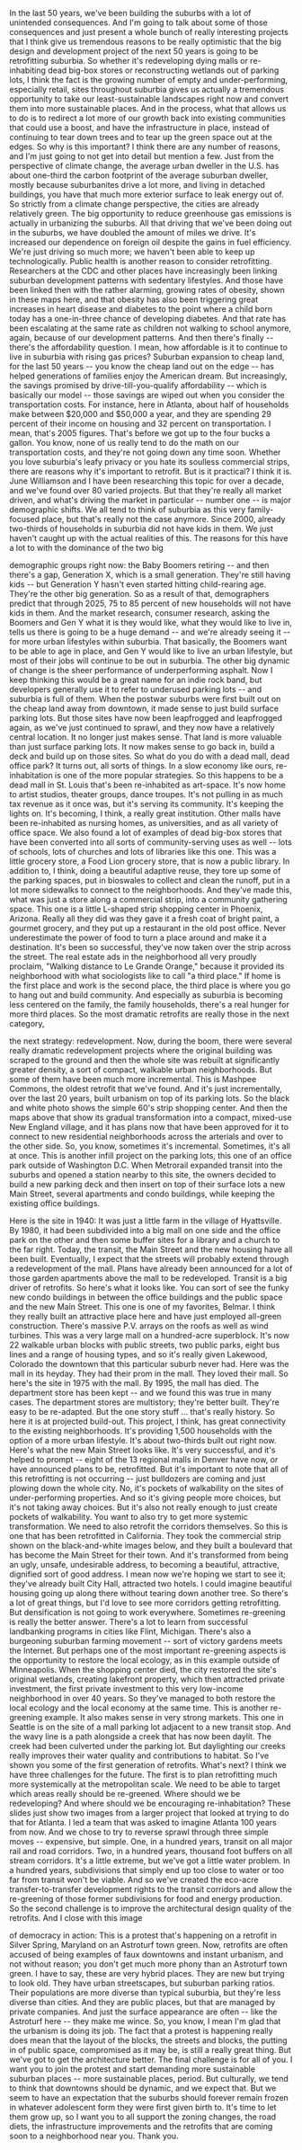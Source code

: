 
In the last 50 years,
we&#39;ve been building the suburbs
with a lot of unintended consequences.
And I&#39;m going to talk about some of those consequences
and just present a whole bunch of really interesting projects
that I think give us tremendous reasons
to be really optimistic
that the big design and development project of the next 50 years
is going to be retrofitting suburbia.
So whether it&#39;s redeveloping dying malls
or re-inhabiting dead big-box stores
or reconstructing wetlands
out of parking lots,
I think the fact is
the growing number
of empty and under-performing,
especially retail, sites
throughout suburbia
gives us actually a tremendous opportunity
to take our least-sustainable
landscapes right now
and convert them into
more sustainable places.
And in the process, what that allows us to do
is to redirect a lot more of our growth
back into existing communities
that could use a boost,
and have the infrastructure in place,
instead of continuing
to tear down trees
and to tear up the green space out at the edges.
So why is this important?
I think there are any number of reasons,
and I&#39;m just going to not get into detail but mention a few.
Just from the perspective of climate change,
the average urban dweller in the U.S.
has about one-third the carbon footprint
of the average suburban dweller,
mostly because suburbanites drive a lot more,
and living in detached buildings,
you have that much more exterior surface
to leak energy out of.
So strictly from
a climate change perspective,
the cities are already
relatively green.
The big opportunity
to reduce greenhouse gas emissions
is actually in urbanizing
the suburbs.
All that driving that we&#39;ve been doing out in the suburbs,
we have doubled the amount of miles we drive.
It&#39;s increased our dependence
on foreign oil
despite the gains in fuel efficiency.
We&#39;re just driving so much more;
we haven&#39;t been able to keep up technologically.
Public health is another reason
to consider retrofitting.
Researchers at the CDC and other places
have increasingly been linking
suburban development patterns
with sedentary lifestyles.
And those have been linked then
with the rather alarming,
growing rates of obesity,
shown in these maps here,
and that obesity has also been triggering
great increases in heart disease
and diabetes
to the point where a child born today
has a one-in-three chance
of developing diabetes.
And that rate has been escalating at the same rate
as children not walking
to school anymore,
again, because of our development patterns.
And then there&#39;s finally -- there&#39;s the affordability question.
I mean, how affordable is it
to continue to live in suburbia
with rising gas prices?
Suburban expansion to cheap land,
for the last 50 years --
you know the cheap land out on the edge --
has helped generations of families
enjoy the American dream.
But increasingly,
the savings promised
by drive-till-you-qualify affordability --
which is basically our model --
those savings are wiped out
when you consider the transportation costs.
For instance, here in Atlanta,
about half of households
make between $20,000 and $50,000 a year,
and they are spending 29 percent of their income
on housing
and 32 percent
on transportation.
I mean, that&#39;s 2005 figures.
That&#39;s before we got up to the four bucks a gallon.
You know, none of us
really tend to do the math on our transportation costs,
and they&#39;re not going down
any time soon.
Whether you love suburbia&#39;s leafy privacy
or you hate its soulless commercial strips,
there are reasons why it&#39;s important to retrofit.
But is it practical?
I think it is.
June Williamson and I have been researching this topic
for over a decade,
and we&#39;ve found over 80
varied projects.
But that they&#39;re really all market driven,
and what&#39;s driving the market in particular --
number one -- is major demographic shifts.
We all tend to think of suburbia
as this very family-focused place,
but that&#39;s really not the case anymore.
Since 2000,
already two-thirds of households in suburbia
did not have kids in them.
We just haven&#39;t caught up with the actual realities of this.
The reasons for this have a lot to with
the dominance of the two big

demographic groups right now:
the Baby Boomers retiring --
and then there&#39;s a gap,
Generation X, which is a small generation.
They&#39;re still having kids --
but Generation Y hasn&#39;t even started
hitting child-rearing age.
They&#39;re the other big generation.
So as a result of that,
demographers predict
that through 2025,
75 to 85 percent of new households
will not have kids in them.
And the market research, consumer research,
asking the Boomers and Gen Y
what it is they would like,
what they would like to live in,
tells us there is going to be a huge demand --
and we&#39;re already seeing it --
for more urban lifestyles
within suburbia.
That basically, the Boomers want to be able to age in place,
and Gen Y would like to live
an urban lifestyle,
but most of their jobs will continue to be out in suburbia.
The other big dynamic of change
is the sheer performance of
underperforming asphalt.
Now I keep thinking this would be a great name
for an indie rock band,
but developers generally use it
to refer to underused parking lots --
and suburbia is full of them.
When the postwar suburbs were first built
out on the cheap land
away from downtown,
it made sense to just build
surface parking lots.
But those sites have now been leapfrogged
and leapfrogged again,
as we&#39;ve just continued to sprawl,
and they now have
a relatively central location.
It no longer just makes sense.
That land is more valuable than just surface parking lots.
It now makes sense to go back in,
build a deck and build up
on those sites.
So what do you do
with a dead mall,
dead office park?
It turns out, all sorts of things.
In a slow economy like ours,
re-inhabitation is
one of the more popular strategies.
So this happens to be
a dead mall in St. Louis
that&#39;s been re-inhabited as art-space.
It&#39;s now home to artist studios,
theater groups, dance troupes.
It&#39;s not pulling in as much tax revenue
as it once was,
but it&#39;s serving its community.
It&#39;s keeping the lights on.
It&#39;s becoming, I think, a really great institution.
Other malls have been re-inhabited
as nursing homes,
as universities,
and as all variety of office space.
We also found a lot of examples
of dead big-box stores
that have been converted into
all sorts of community-serving uses as well --
lots of schools, lots of churches
and lots of libraries like this one.
This was a little grocery store, a Food Lion grocery store,
that is now a public library.
In addition to, I think, doing a beautiful adaptive reuse,
they tore up some of the parking spaces,
put in bioswales to collect and clean the runoff,
put in a lot more sidewalks
to connect to the neighborhoods.
And they&#39;ve made this,
what was just a store along a commercial strip,
into a community gathering space.
This one is a little L-shaped strip shopping center
in Phoenix, Arizona.
Really all they did was they gave it a fresh coat of bright paint,
a gourmet grocery,
and they put up a restaurant in the old post office.
Never underestimate the power of food
to turn a place around
and make it a destination.
It&#39;s been so successful, they&#39;ve now taken over the strip across the street.
The real estate ads in the neighborhood
all very proudly proclaim,
&quot;Walking distance to Le Grande Orange,&quot;
because it provided its neighborhood
with what sociologists like to call
&quot;a third place.&quot;
If home is the first place
and work is the second place,
the third place is where you go to hang out
and build community.
And especially as suburbia is becoming
less centered on the family,
the family households,
there&#39;s a real hunger
for more third places.
So the most dramatic retrofits
are really those in the next category,

the next strategy: redevelopment.
Now, during the boom, there were several
really dramatic redevelopment projects
where the original building
was scraped to the ground and then the whole site was rebuilt
at significantly greater density,
a sort of compact, walkable urban neighborhoods.
But some of them have been much more incremental.
This is Mashpee Commons,
the oldest retrofit that we&#39;ve found.
And it&#39;s just incrementally, over the last 20 years,
built urbanism
on top of its parking lots.
So the black and white photo shows
the simple 60&#39;s strip shopping center.
And then the maps above that
show its gradual transformation
into a compact,
mixed-use New England village,
and it has plans now that have been approved
for it to connect
to new residential neighborhoods
across the arterials
and over to the other side.
So, you know, sometimes it&#39;s incremental.
Sometimes, it&#39;s all at once.
This is another infill project on the parking lots,
this one of an office park outside of Washington D.C.
When Metrorail expanded transit into the suburbs
and opened a station nearby to this site,
the owners decided
to build a new parking deck
and then insert on top of their surface lots
a new Main Street, several apartments
and condo buildings,
while keeping the existing office buildings.

Here is the site in 1940:
It was just a little farm
in the village of Hyattsville.
By 1980, it had been subdivided
into a big mall on one side
and the office park on the other
and then some buffer sites for a library
and a church to the far right.
Today, the transit,
the Main Street and the new housing
have all been built.
Eventually, I expect that the streets
will probably extend through a redevelopment of the mall.
Plans have already been announced
for a lot of those garden apartments
above the mall to be redeveloped.
Transit is a big driver of retrofits.
So here&#39;s what it looks like.
You can sort of see the funky new condo buildings
in between the office buildings
and the public space and the new Main Street.
This one is one of my favorites, Belmar.
I think they really built an attractive place here
and have just employed all-green construction.
There&#39;s massive P.V. arrays on the roofs
as well as wind turbines.
This was a very large mall
on a hundred-acre superblock.
It&#39;s now 22
walkable urban blocks
with public streets,
two public parks, eight bus lines
and a range of housing types,
and so it&#39;s really given Lakewood, Colorado
the downtown
that this particular suburb never had.
Here was the mall in its heyday.
They had their prom in the mall. They loved their mall.
So here&#39;s the site in 1975
with the mall.
By 1995, the mall has died.
The department store has been kept --
and we found this was true in many cases.
The department stores are multistory; they&#39;re better built.
They&#39;re easy to be re-adapted.
But the one story stuff ...
that&#39;s really history.
So here it is at projected build-out.
This project, I think, has great connectivity
to the existing neighborhoods.
It&#39;s providing 1,500 households with the option
of a more urban lifestyle.
It&#39;s about two-thirds built out right now.
Here&#39;s what the new Main Street looks like.
It&#39;s very successful,
and it&#39;s helped to prompt --
eight of the 13
regional malls in Denver
have now, or have announced plans to
be, retrofitted.
But it&#39;s important to note that all of this retrofitting
is not occurring --
just bulldozers are coming and just plowing down the whole city.
No, it&#39;s pockets of walkability
on the sites of
under-performing properties.
And so it&#39;s giving people more choices,
but it&#39;s not taking away choices.
But it&#39;s also not really enough
to just create pockets of walkability.
You want to also try to get more systemic transformation.
We need to also retrofit the corridors themselves.
So this is one that has been
retrofitted in California.
They took the commercial strip
shown on the black-and-white images below,
and they built a boulevard
that has become the Main Street for their town.
And it&#39;s transformed from being
an ugly, unsafe,
undesirable address,
to becoming a beautiful,
attractive, dignified sort of good address.
I mean now we&#39;re hoping we start to see it;
they&#39;ve already built City Hall, attracted two hotels.
I could imagine beautiful housing going up along there
without tearing down another tree.
So there&#39;s a lot of great things,
but I&#39;d love to see more corridors getting retrofitting.
But densification
is not going to work everywhere.
Sometimes re-greening
is really the better answer.
There&#39;s a lot to learn from successful
landbanking programs
in cities like Flint, Michigan.
There&#39;s also a burgeoning suburban farming movement --
sort of victory gardens meets the Internet.
But perhaps one of the most important re-greening aspects
is the opportunity to restore
the local ecology,
as in this example outside of Minneapolis.
When the shopping center died,
the city restored the site&#39;s
original wetlands,
creating lakefront property,
which then attracted private investment,
the first private investment to this very low-income neighborhood
in over 40 years.
So they&#39;ve managed to both restore the local ecology
and the local economy at the same time.
This is another re-greening example.
It also makes sense in very strong markets.
This one in Seattle
is on the site of a mall parking lot
adjacent to a new transit stop.
And the wavy line
is a path alongside a creek that has now been daylit.
The creek had been culverted under the parking lot.
But daylighting our creeks
really improves their water quality
and contributions to habitat.
So I&#39;ve shown you some of
the first generation of retrofits.
What&#39;s next?
I think we have three challenges for the future.
The first is to plan retrofitting
much more systemically
at the metropolitan scale.
We need to be able to target
which areas really should be re-greened.
Where should we be redeveloping?
And where should we be encouraging re-inhabitation?
These slides just show two images
from a larger project
that looked at trying to do that for Atlanta.
I led a team that was asked to imagine
Atlanta 100 years from now.
And we chose to try to reverse sprawl
through three simple moves -- expensive, but simple.
One, in a hundred years,
transit on all major
rail and road corridors.
Two, in a hundred years,
thousand foot buffers
on all stream corridors.
It&#39;s a little extreme, but we&#39;ve got a little water problem.
In a hundred years,
subdivisions that simply end up too close to water
or too far from transit won&#39;t be viable.
And so we&#39;ve created the eco-acre
transfer-to-transfer development rights
to the transit corridors
and allow the re-greening
of those former subdivisions
for food and energy production.
So the second challenge
is to improve the architectural design quality
of the retrofits.
And I close with this image

of democracy in action:
This is a protest that&#39;s happening
on a retrofit in Silver Spring, Maryland
on an Astroturf town green.
Now, retrofits are often accused
of being examples of faux downtowns
and instant urbanism,
and not without reason; you don&#39;t get much more phony
than an Astroturf town green.
I have to say, these are very hybrid places.
They are new but trying to look old.
They have urban streetscapes,
but suburban parking ratios.
Their populations are
more diverse than typical suburbia,
but they&#39;re less diverse than cities.
And they are
public places,
but that are managed by private companies.
And just the surface appearance
are often -- like the Astroturf here --
they make me wince.
So, you know, I mean I&#39;m glad that
the urbanism is doing its job.
The fact that a protest is happening
really does mean
that the layout of the blocks, the streets and blocks, the putting in of public space,
compromised as it may be,
is still a really great thing.
But we&#39;ve got to get the architecture better.
The final challenge is for all of you.
I want you to join the protest
and start demanding
more sustainable suburban places --
more sustainable places, period.
But culturally,
we tend to think that downtowns
should be dynamic, and we expect that.
But we seem to have an expectation
that the suburbs should forever remain frozen
in whatever adolescent form
they were first given birth to.
It&#39;s time to let them grow up,
so I want you
to all support the zoning changes,
the road diets, the infrastructure improvements
and the retrofits that are coming soon to a neighborhood near you.
Thank you.

